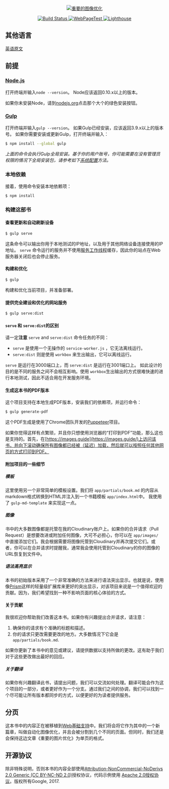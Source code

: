 <p align="center">
  <a href="https://images.guide/">
    <img src='/app/images/logo-banner.jpg' alt="重要的图像优化"/>
  </a>
</p>

<p align="center">
  <a href="https://travis-ci.com/googlechrome/essential-image-optimisation">
    <img alt="Build Status" src="https://travis-ci.com/GoogleChrome/essential-image-optimization.svg?token=x9N5mUsYfWv1zz1h5KfF&branch=master">
  </a>
  <a href="https://www.webpagetest.org/result/170901_EM_348e5bd8fa649e122b4684e0e6febc35/">
    <img alt="WebPageTest" src="https://img.shields.io/badge/webpagetest-report-brightgreen.svg">
  </a>
  <a href="https://www.webpagetest.org/lighthouse.php?test=170901_EM_348e5bd8fa649e122b4684e0e6febc35&run=3">
    <img alt="Lighthouse" src="https://img.shields.io/badge/lighthouse-90+-blue.svg">
  </a>
</p>

## 其他语言

[英语原文](README.md)

## 前提

### [Node.js](https://nodejs.org)

打开终端并输入`node --version`。
Node应该返回0.10.x以上的版本。

如果你未安装Node，请到[nodejs.org](https://nodejs.org)点击那个大个的绿色安装按钮。

### [Gulp](http://gulpjs.com)

打开终端并输入`gulp --version`。
如果Gulp已经安装，应该返回3.9.x以上的版本号。
如果你需要安装或更新Gulp，打开终端并输入：

```sh
$ npm install --global gulp
```

*上面的命令会执行Gulp全局安装。基于你的用户账号，你可能需要在没有管理员权限的情况下全局安装包，请参考如下[系统配置](https://github.com/sindresorhus/guides/blob/master/npm-global-without-sudo.md)方法。*


### 本地依赖

接着，使用命令安装本地依赖项：

```sh
$ npm install
```

### 构建这部书

#### 查看更新和自动刷新设备

```sh
$ gulp serve
```

这条命令可以输出你用于本地测试的IP地址，以及用于其他网络设备连接使用的IP地址。
`serve` 命令运行的服务并不使用[服务工作线程](http://www.html5rocks.com/en/tutorials/service-worker/introduction/)缓存，因此你的站点在Web服务器关闭后也会停止服务。

#### 构建和优化

```sh
$ gulp
```

构建和优化当前项目，并准备部署。

#### 提供完全建设和优化的网站服务

```sh
$ gulp serve:dist
```

####  `serve` 和 `serve:dist`的区别

请一定**注意** `serve` and `serve:dist` 命令任务的不同：

* `serve` 是使用一个无操作的 `service-worker.js` ，它无法离线运行。
* `serve:dist` 则是使用 `workbox` 来生出输出，它可以离线运行。

 `serve` 是运行在3000端口上，而 `serve:dist` 是运行在3001端口上。
如此设计的目的是不同的服务之间不会相互影响。使用 `workbox`生出输出的方式很难快速的进行本地测试，因此不适合用在开发服务环境。

#### 生成这本书的PDF版本

这个项目支持在本地生成PDF版本，安装我们的依赖项，并运行命令：

```sh
$ gulp generate-pdf
```

这个PDF生成是使用了Chrome团队开发的[Puppeteer](https://github.com/GoogleChrome/puppeteer)项目。

如果你觉得这样有点繁琐，并且你只想使用浏览器的“打印到PDF”功能，那么这也是支持的。首先，在[https://images.guide](https://images.guide/)上访问该书，并向下滚动确保所有图像都已经被（延迟）加载，然后就可以按照任何其他网页的方式打印到PDF。

#### 附加项目的一些细节

##### 模板

这里使用另一个非常简单的模板设置。我们将 `app/partials/book.md` 的内容从markdown格式转换到HTML并注入到一个书籍模板 `app/index.html`中。 我使用了 `gulp-md-template` 来实现这一点。

##### 图像

书中的大多数图像都是托管在我的Cloudinary账户上。如果你的合并请求（Pull Request）是想要改进或附加任何图像，大可不必担心，你可以在 `app/images/` 中直接添加它们。我会根据需要将图像托管到Cloudinary并再次提交它们。或者，你可以在合并请求时提醒我，通常我会使用托管到Cloudinary的你的图像的URL恢复到文件中。

##### 语法高亮显示

本书的初始版本采用了一个非常准确的方法来进行语法突出显示。也就是说，使用像[Prism](http://prismjs.com/)这样的轻量级扩展库来更好的突出显示，对该项目来说是一个值得欢迎的贡献。因为，我们希望找到一种不影响页面的核心体验的方式。

#### 关于贡献

我很欢迎你帮助我们改善这本书。如果你有兴趣提出合并请求，请注意：

1. 确保你的请求有个准确的标题和描述。
2. 你的请求只更改需要更改的地方。大多数情况下它会是 `app/partials/book.md`.

如果你更新了本书中的意见或建议，请提供数据以支持所做的更改。这有助于我们对于这些更改做出最好的回应。

##### 关于翻译

如果你有兴趣翻译此书，请提出问题，我们可以交流如何处理。翻译可能会作为这个项目的一部分，或者更好作为一个分支。通过我们之间的协调，我们可以找到一个尽可能让所有版本都同步的方式，以便更好的为读者提供服务。

## 分页

这本书中的内容正在被移植到[Web基础支持](https://developers.google.com/web/fundamentals/)中。我们将会将它作为其中的一个新篇章，叫做自动化图像优化，并且会被分割到几个不同的页面。但同时，我们还是会保持这边文章《重要的图片优化》为单页的格式。

## 开源协议

除非特殊说明，否则本书的内容全部使用[Attribution-NonCommercial-NoDerivs 2.0 Generic (CC BY-NC-ND 2.0)](https://creativecommons.org/licenses/by-nc-nd/2.0/)授权协议，代码示例使用 [Apache 2.0授权协议](http://www.apache.org/licenses/LICENSE-2.0)。版权所有Google, 2017.
